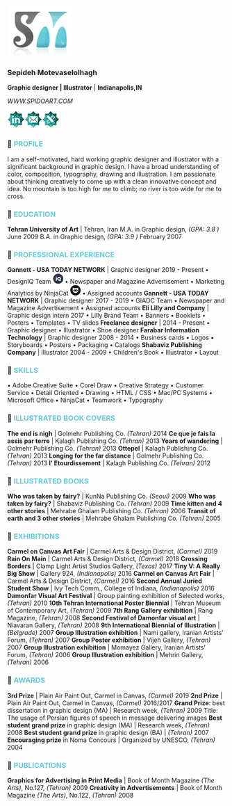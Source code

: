 ![Image of Sepideh_logo](https://raw.githubusercontent.com/SpidoArt/Resume/master/SM_logo_shadow.png)
### Sepideh Motevaselolhagh
**Graphic designer | Illustrator** | **Indianapolis,IN**

_WWW.SPIDOART.COM_




[![Image of LinkedIn_small](https://raw.githubusercontent.com/SpidoArt/Resume/master/LinkedIn_small.png)](https://www.linkedin.com/in/sepideh-motevaselolhagh-23005992)[![Image of Email_small](https://raw.githubusercontent.com/SpidoArt/Resume/master/email_Small.png)](mailto:sepideh.mhagh@gmail.com)[![Image of Website_small](https://raw.githubusercontent.com/SpidoArt/Resume/master/website_small.png)](https://www.SpidoArt.com)


### :diamond_shape_with_a_dot_inside: <font color='67cbd9'>PROFILE</font>
I am a self-motivated, hard working graphic designer and illustrator with a significant background in graphic design. I have a broad understanding of color, composition, typography, drawing and illustration. I am passionate about thinking creatively to come up with a clean innovative concept and idea. No mountain is too high for me to climb; no river is too wide for me to cross.

### :diamond_shape_with_a_dot_inside: <font color='67cbd9'>EDUCATION</font>
**Tehran University of Art** | Tehran, Iran
M.A. in Graphic design, *(GPA: 3.8 )* June 2009
B.A. in Graphic design, *(GPA: 3.9 )* February 2007

### :diamond_shape_with_a_dot_inside: <font color='67cbd9'>PROFESSIONAL EXPERIENCE</font>
 **Gannett - USA TODAY NETWORK** | Graphic designer 2019 - Present
	• DesignIQ Team [![Image of LinkedIn_small](https://raw.githubusercontent.com/SpidoArt/Resume/master/Designiq-dark_small.png)](https://www.designiq.com) • Newspaper and Magazine Advertisement
	• Marketing Analytics by NinjaCat [![Image of LinkedIn_small](https://raw.githubusercontent.com/SpidoArt/Resume/master/ninjacat-dark_small.png)](https://www.ninjacat.io) • Assigned accounts
**Gannett - USA TODAY NETWORK** | Graphic designer 2017 - 2019
	• GIADC Team • Newspaper and Magazine Advertisement • Assigned accounts
 **Eli Lilly and Company** | Graphic design intern 2017
	• Lilly Brand Team • Banners • Booklets
	• Posters • Templates • TV slides
**Freelance designer** | 2014 - Present
	• Graphic designer • Illustrator • Shoe designer
 **Farabar Information Technology** | Graphic designer 2008 - 2014
	• Business cards • Logos • Storyboards
	• Posters • Packaging • Catalogs
 **Shabaviz Publishing Company** | Illustrator 2004 - 2009
	• Children's Book • Illustrator • Layout

### :diamond_shape_with_a_dot_inside: <font color='67cbd9'>SKILLS</font>
• Adobe Creative Suite • Corel Draw • Creative Strategy 
• Customer Service • Detail Oriented • Drawing
• HTML / CSS • Mac/PC Systems • Microsoft Office
• NinjaCat • Teamwork • Typography 

### :diamond_shape_with_a_dot_inside: <font color='67cbd9'>ILLUSTRATED BOOK COVERS</font>
 **The end is nigh** | Golmehr Publishing Co. *(Tehran)* 2014
**Ce que je fais la assis par terre** | Kalagh Publishing Co. *(Tehran)* 2013
**Years of wandering** | Golmehr Publishing Co. *(Tehran)* 2013
**Ottepel** | Kalagh Publishing Co. *(Tehran)* 2013
 **Longing for the far distance** | Golmehr Publishing Co. *(Tehran)* 2013
**l’ Etourdissement** | Kalagh Publishing Co. *(Tehran)* 2012

### :diamond_shape_with_a_dot_inside: <font color='67cbd9'>ILLUSTRATED BOOKS</font>
**Who was taken by fairy?** | KunNa Publishing Co. *(Seoul)* 2009
 **Who was taken by fairy?** | Shabaviz Publishing Co. *(Tehran)* 2009
**Time kitten and 4 other stories** | Mehrabe Ghalam Publishing Co. *(Tehran)* 2006
**Transit of earth and 3 other stories** | Mehrabe Ghalam Publishing Co. *(Tehran)* 2005

### :diamond_shape_with_a_dot_inside: <font color='67cbd9'>EXHIBITIONS</font>
**Carmel on Canvas Art Fair** | Carmel Arts & Design District, *(Carmel)* 2019
**Rain On Main** | Carmel Arts & Design District, *(Carmel)* 2018
**Crossing Borders** | Clamp Light Artist Studios Gallery, *(Texas)* 2017
 **Tiny V: A Really Big Show** | Gallery 924, *(Indianapolis)* 2016
 **Carmel on Canvas Art Fair** | Carmel Arts & Design District, *(Carmel)* 2016
**Second Annual Juried Student Show** | Ivy Tech Comm., College of Indiana, *(Indianapolis)*  2016 
 **Damonfar Visual Art Festival** | Group painting exhibition of Selected works, *(Tehran)* 2010
 **10th Tehran International Poster Biennial** | Tehran Museum of Contemporary Art, *(Tehran)* 2009
**7th Rang Gallery exhibition** | Rang Magazine, *(Tehran)* 2008
 **Second Festival of Damonfar visual art** | Niavaran Gallery, *(Tehran)* 2008
 **9th International Biennial of Illustration** | *(Belgrade)* 2007
**Group Illustration exhibition** | Nami gallery, Iranian Artists’ Forum, *(Tehran)* 2007
**Group Poster exhibition** | Vijeh Gallery, *(Tehran)* 2007
 **Group Illustration exhibition** | Momayez Gallery, Iranian Artists’ Forum, *(Tehran)* 2006
 **Group Illustration exhibition** | Mehrin Gallery, *(Tehran)* 2006

### :diamond_shape_with_a_dot_inside:<font color='67cbd9'> AWARDS</font>
**3rd Prize** | Plain Air Paint Out, Carmel in Canvas, *(Carmel)* 2019
 **2nd Prize** | Plain Air Paint Out, Carmel in Canvas, *(Carmel)* 2016/2017
 **Grand Prize**: best dissertation in graphic design (MA) | Research week, *(Tehran)* 2009
		Title: The usage of Persian figures of speech in message delivering images
**Best student grand prize** in graphic design (MA) | Research week, *(Tehran)* 2008
 **Best student grand prize** in graphic design (BA) | *(Tehran)* 2007
	**Encouraging prize** in Noma Concours | Organized by UNESCO, *(Tehran)* 2004

### :diamond_shape_with_a_dot_inside:<font color='67cbd9'> PUBLICATIONS</font>
 **Graphics for Advertising in Print Media** | Book of Month Magazine *(The Arts)*, No.127, *(Tehran)* 2009
**Creativity in Advertisements** | Book of Month Magazine *(The Arts)*, No.122, *(Tehran)* 2008

